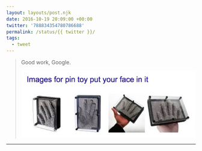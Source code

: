 ```yaml
---
layout: layouts/post.njk
date: 2016-10-19 20:09:00 +00:00
twitter: '788834354780786688'
permalink: /status/{{ twitter }}/
tags: 
  - tweet
---
```


> Good work, Google. 
> 
> ![Images for pin toy put your face in it](/img/788834354780786688-CvKAqRIVYAABdgK.jpg)

---

